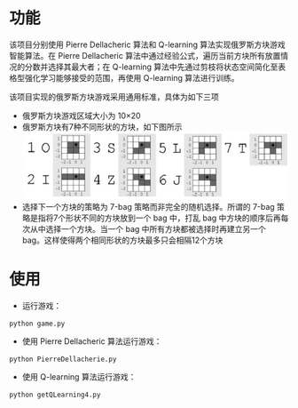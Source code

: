 # 功能
该项目分别使用 Pierre Dellacheric 算法和 Q-learning 算法实现俄罗斯方块游戏智能算法。在 Pierre Dellacheric 算法中通过经验公式，遍历当前方块所有放置情况的分数并选择其最大者；在 Q-learning 算法中先通过剪枝将状态空间简化至表格型强化学习能够接受的范围，再使用 Q-learning 算法进行训练。

该项目实现的俄罗斯方块游戏采用通用标准，具体为如下三项
+ 俄罗斯方块游戏区域大小为 10×20
+ 俄罗斯方块有7种不同形状的方块，如下图所示
![tetris](https://github.com/FlowerForAlgernon/ai_tetris/blob/main/pic/tetris.png)
+ 选择下一个方块的策略为 7-bag 策略而非完全的随机选择。所谓的 7-bag 策略是指将7个形状不同的方块放到一个 bag 中，打乱 bag 中方块的顺序后再每次从中选择一个方块。当一个 bag 中所有方块都被选择时再建立另一个 bag。这样使得两个相同形状的方块最多只会相隔12个方块

# 使用
+ 运行游戏：
```shell
python game.py
```

+ 使用 Pierre Dellacheric 算法运行游戏：
```shell
python PierreDellacherie.py
```

+ 使用 Q-learning 算法运行游戏：
```shell
python getQLearning4.py
```
